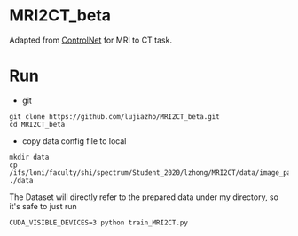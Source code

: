 # MRI2CT_beta

Adapted from [ControlNet](https://github.com/lllyasviel/ControlNet) for MRI to CT task.

# Run

- git
```
git clone https://github.com/lujiazho/MRI2CT_beta.git
cd MRI2CT_beta
```

- copy data config file to local
```
mkdir data
cp /ifs/loni/faculty/shi/spectrum/Student_2020/lzhong/MRI2CT/data/image_pairs.json ./data
```

The Dataset will directly refer to the prepared data under my directory, so it's safe to just run
```
CUDA_VISIBLE_DEVICES=3 python train_MRI2CT.py
```
